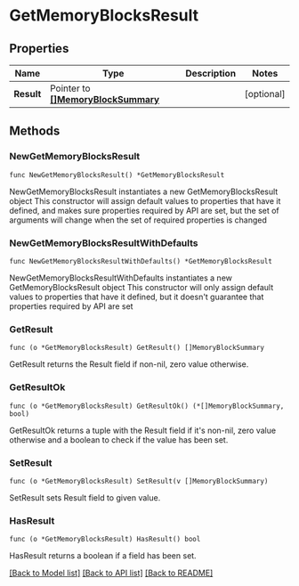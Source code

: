 # GetMemoryBlocksResult

## Properties

Name | Type | Description | Notes
------------ | ------------- | ------------- | -------------
**Result** | Pointer to [**[]MemoryBlockSummary**](MemoryBlockSummary.md) |  | [optional] 

## Methods

### NewGetMemoryBlocksResult

`func NewGetMemoryBlocksResult() *GetMemoryBlocksResult`

NewGetMemoryBlocksResult instantiates a new GetMemoryBlocksResult object
This constructor will assign default values to properties that have it defined,
and makes sure properties required by API are set, but the set of arguments
will change when the set of required properties is changed

### NewGetMemoryBlocksResultWithDefaults

`func NewGetMemoryBlocksResultWithDefaults() *GetMemoryBlocksResult`

NewGetMemoryBlocksResultWithDefaults instantiates a new GetMemoryBlocksResult object
This constructor will only assign default values to properties that have it defined,
but it doesn't guarantee that properties required by API are set

### GetResult

`func (o *GetMemoryBlocksResult) GetResult() []MemoryBlockSummary`

GetResult returns the Result field if non-nil, zero value otherwise.

### GetResultOk

`func (o *GetMemoryBlocksResult) GetResultOk() (*[]MemoryBlockSummary, bool)`

GetResultOk returns a tuple with the Result field if it's non-nil, zero value otherwise
and a boolean to check if the value has been set.

### SetResult

`func (o *GetMemoryBlocksResult) SetResult(v []MemoryBlockSummary)`

SetResult sets Result field to given value.

### HasResult

`func (o *GetMemoryBlocksResult) HasResult() bool`

HasResult returns a boolean if a field has been set.


[[Back to Model list]](../README.md#documentation-for-models) [[Back to API list]](../README.md#documentation-for-api-endpoints) [[Back to README]](../README.md)


